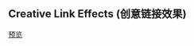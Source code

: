 ## Creative Link Effects (创意链接效果)

[预览](https://nooodev.github.io/Frontend-Library/packages/CreativeLinkEffects/)